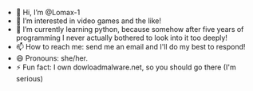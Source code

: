 - 👋 Hi, I’m @Lomax-1
- 👀 I’m interested in video games and the like!
- 🌱 I’m currently learning python, because somehow after five years of programming I never actually bothered to look into it too deeply! 
- 📫 How to reach me: send me an email and I'll do my best to respond!
- 😄 Pronouns: she/her.
- ⚡ Fun fact: I own dowloadmalware.net, so you should go there (I'm serious)

<!---
Lomax-1/Lomax-1 is a ✨ special ✨ repository because its `README.md` (this file) appears on your GitHub profile.
You can click the Preview link to take a look at your changes.
--->
